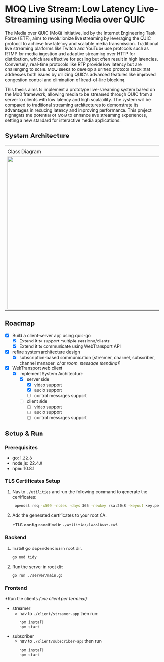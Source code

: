 # MOQ Live Stream: Low Latency Live-Streaming using Media over QUIC

The Media over QUIC (MoQ) initiative, led by the Internet Engineering Task Force (IETF), aims to revolutionize live streaming by leveraging the QUIC protocol to achieve low latency and scalable media transmission. Traditional live streaming platforms like Twitch and YouTube use protocols such as RTMP for media ingestion and adaptive streaming over HTTP for distribution, which are effective for scaling but often result in high latencies. Conversely, real-time protocols like RTP provide low latency but are challenging to scale. MoQ seeks to develop a unified protocol stack that addresses both issues by utilizing QUIC's advanced features like improved congestion control and elimination of head-of-line blocking.

This thesis aims to implement a prototype live-streaming system based on the MoQ framework, allowing media to be streamed through QUIC from a server to clients with low latency and high scalability. The system will be compared to traditional streaming architectures to demonstrate its advantages in reducing latency and improving performance. This project highlights the potential of MoQ to enhance live streaming experiences, setting a new standard for interactive media applications.

## System Architecture

<table>
  
  <th>
    <tr>
      <td>Class Diagram</td>
      <td>State Machine Diagram</td>
    </tr>
  </th>

  <tr>
    <td>
      <img width="500" src="https://github.com/TUM-Master-Thesis-MoQ/moq-live-stream/assets/33310255/b7046371-adbb-4058-8f93-4b877f42c1c6">
    </td>
    <td>
      <img width="500" src="https://github.com/TUM-Master-Thesis-MoQ/moq-live-stream/assets/33310255/f15041b2-fcf8-46f3-a3bc-7914a26dfa00">
    </td>
  </tr>
  
</table>

## Roadmap

- [x] Build a client-server app using quic-go
  - [x] Extend it to support multiple sessions/clients
  - [x] Extend it to communicate using WebTransport API
- [x] refine system architecture design
  - [x] subscription-based communication [streamer, channel, subscriber, channel manager, *chat room, message (pending)*]
- [x] WebTransport web client
  - [x] implement System Architecture
    - [x] server side
      - [x] video support
      - [x] audio support
      - [ ] control messages support
    - [ ] client side
      - [ ] video support
      - [ ] audio support
      - [ ] control messages support

## Setup & Run

### Prerequisites

- go: 1.22.3
- node.js: 22.4.0
- npm: 10.8.1

### TLS Certificates Setup

1. Nav to `./utilities` and run the following command to generate the certificates:
   ```sh
    openssl req -x509 -nodes -days 365 -newkey rsa:2048 -keyout key.pem -out cert.pem -config localhost.cnf
   ```
2. Add the generated certificates to your root CA.

   \*TLS config specified in `./utilities/localhost.cnf`.

### Backend

1. Install go dependencies in root dir:
   ```sh
   go mod tidy
   ```
2. Run the server in root dir:
   ```sh
   go run ./server/main.go
   ```

### Frontend

\*Run the clients _(one client per terminal)_

- streamer
  - nav to `./client/streamer-app` then run:
    ```sh
    npm install
    npm start
    ```
- subscriber
  - nav to `./client/subscriber-app` then run:
    ```sh
    npm install
    npm start
    ```
